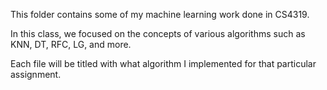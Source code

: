 This folder contains some of my machine learning work done in CS4319.
  
In this class, we focused on the concepts of various algorithms such as KNN, DT, RFC, LG, and more. 

Each file will be titled with what algorithm I implemented for that particular assignment. 
